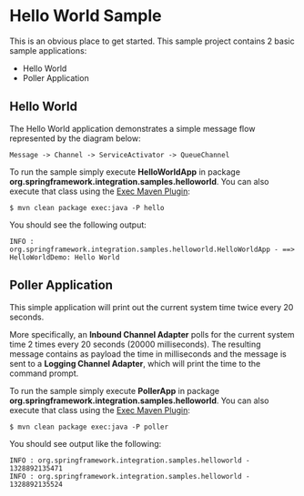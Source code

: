 Hello World Sample
==================

This is an obvious place to get started. This sample project contains 2 basic sample applications:

* Hello World
* Poller Application

## Hello World

The Hello World application demonstrates a simple message flow represented by the diagram below:

    Message -> Channel -> ServiceActivator -> QueueChannel 

To run the sample simply execute **HelloWorldApp** in package **org.springframework.integration.samples.helloworld**. You can also execute that class using the [Exec Maven Plugin](http://mojo.codehaus.org/exec-maven-plugin/):

    $ mvn clean package exec:java -P hello

You should see the following output:

    INFO : org.springframework.integration.samples.helloworld.HelloWorldApp - ==> HelloWorldDemo: Hello World

## Poller Application

This simple application will print out the current system time twice every 20 seconds.

More specifically, an **Inbound Channel Adapter** polls for the current system time 2 times every 20 seconds (20000 milliseconds). The resulting message contains as payload the time in milliseconds and the message is sent to a **Logging Channel Adapter**, which will print the time to the command prompt.

To run the sample simply execute **PollerApp** in package **org.springframework.integration.samples.helloworld**. You can also execute that class using the [Exec Maven Plugin](http://mojo.codehaus.org/exec-maven-plugin/):

    $ mvn clean package exec:java -P poller

You should see output like the following:

    INFO : org.springframework.integration.samples.helloworld - 1328892135471
    INFO : org.springframework.integration.samples.helloworld - 1328892135524


